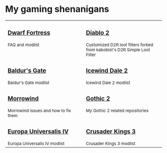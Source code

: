 # My gaming shenanigans

<table>
  <tr>
    <td width="50%" valign="top">
      <h3><a href="https://github.com/the-overdriven/Dwarf-Fortress-stuff">Dwarf Fortress</a></h3>
      <sup>FAQ and modlist</sup>
    </td>
    <td width="50%" valign="top">
      <h3><a href="https://github.com/the-overdriven/D2R-simple-loot-filter-custom">Diablo 2</a></h3>
      <sup>Customized D2R loot filters forked from kabobist's D2R Simple Loot Filter</sup>
    </td>
  </tr>
  <tr>
    <td width="50%" valign="top">
      <h3><a href="https://github.com/the-overdriven/Baldurs-Gate-modlist">Baldur's Gate</a></h3>
      <sup>Baldur's Gate modlist</sup>
    </td>
    <td width="50%" valign="top">
      <h3><a href="https://github.com/the-overdriven/Icewind-Dale-2-modlist">Icewind Dale 2</a></h3>
      <sup>Icewind Dale 2 modlist</sup>
    </td>
  </tr>
  <tr>
    <td width="50%" valign="top">
      <h3><a href="https://github.com/the-overdriven/morrowind-issues-and-fixes">Morrowind</a></h3>
      <sup>Morrowind issues and how to fix them</sup>
    </td>
    <td width="50%" valign="top">
      <h3><a href="https://github.com/the-overdriven?tab=repositories&q=G2">Gothic 2</a></h3>
      <sup>My Gothic 2 related repositories</sup>
    </td>
  </tr>
  <tr>
    <td width="50%" valign="top">
      <h3><a href="https://github.com/the-overdriven/Europa-Universalis-4-modlist">Europa Universalis IV</a></h3>
      <sup>Europa Universalis IV modlist</sup>
    </td>
    <td width="50%" valign="top">
      <h3><a href="https://github.com/the-overdriven/Crusader-Kings-3-modlist">Crusader Kings 3</a></h3>
      <sup>Crusader Kings 3 modlist</sup>
    </td>
  </tr>
</table>
